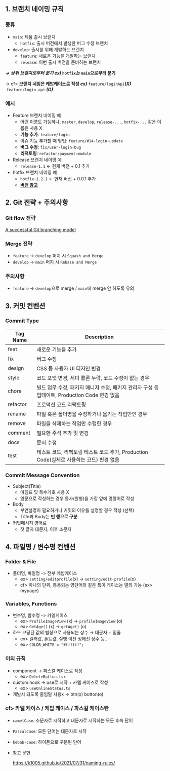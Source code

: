 ## 1. 브랜치 네이밍 규칙

### 종류

- `main`: 제품 출시 브랜치
    - `hotfix`: 출시 버전에서 발생한 버그 수정 브랜치
- `develop`: 출시를 위해 개발하는 브랜치
    - `feature`: 새로운 기능을 개발하는 브랜치
    - `release`: 이번 출시 버전을 준비하는 브랜치

***→ 상위 브랜치로부터 분기 ex)* `hotfix`*는* `main`으로부터 분기**

→ cf> **브랜치 네임은 케밥케이스로 작성 *ex)*** `feature/loginApi`***(X)***  `feature/login-api` ***(O)***

### 예시

- Feature 브랜치 네이밍 예
    - 어떤 이름도 가능하나, `master`, `develop`, `release-...`, `hotfix-...` 같은 이름은 사용 X
    - **기능 추가**: `feature/login`
    - 이슈 기능 추가할 때 방법: `feature/#14-login-update`
    - **버그 수정**: `fix/user-login-bug`
    - **리팩토링**: `refactor/payment-module`
- Release 브랜치 네이밍 예
    - `release-1.1` ← 현재 버전 + 0.1 추가
- hotfix 브랜치 네이밍 예
    - `hotfix-1.2.1` ← 현재 버전 + 0.0.1 추가
    - [**버전 참고**](https://devdesigner.tistory.com/21)

## 2. Git 전략 + 주의사항

### Git flow 전략

[A successful Git branching model](https://nvie.com/posts/a-successful-git-branching-model/)

### Merge 전략

- `feature` → `develop` 머지 시 `Squash and Merge`
- `develop` → `main` 머지 시 `Rebase and Merge`

### 주의사항

- `feature` → `develop`으로 merge / `main`에 merge 안 하도록 유의

## 3. 커밋 컨벤션

### Commit Type

| Tag Name | Description |
| --- | --- |
| feat | 새로운 기능을 추가 |
| fix | 버그 수정 |
| design | CSS 등 사용자 UI 디자인 변경 |
| style | 코드 포맷 변경, 세미 콜론 누락, 코드 수정이 없는 경우 |
| chore | 빌드 업무 수정, 패키지 매니저 수정, 패키지 관리자 구성 등 업데이트, Production Code 변경 없음 |
| refactor | 프로덕션 코드 리팩토링 |
| rename | 파일 혹은 폴더명을 수정하거나 옮기는 작업만인 경우 |
| remove | 파일을 삭제하는 작업만 수행한 경우 |
| comment | 필요한 주석 추가 및 변경 |
| docs | 문서 수정 |
| test | 테스트 코드, 리펙토링 테스트 코드 추가, Production Code(실제로 사용하는 코드) 변경 없음 |

### Commit Message Convention

- Subject(Title)
    - 마침표 및 특수기호 사용 X
    - 영문으로 작성하는 경우 동사(원형)을 가장 앞에 명령어로 작성
- Body
    - 부연설명이 필요하거나 커밋의 이유를 설명할 경우 작성 (선택)
    - Title과 Body는 **빈 행으로 구분**
- 커밋메시지 영어로
     - 첫 글자 대문자, 이후 소문자

## 4. 파일명 / 변수명 컨벤션

### Folder & File

- 폴더명, 파일명 -> 전부 케밥케이스
    - ex> `setting/editprofile`(x) -> `setting/edit-profile`(o)
    - cf> 하나의 단위, 통용되는 영단어와 같은 특이 케이스는 열외 가능 (ex> mypage)

### Variables, Functions

- 변수명, 함수명 -> 카멜케이스
    - ex> `ProfileImageView` (x) → `profileImageView` (o)
    - ex> `GetAge()` (x) →  `getAge()` (o)
- 하드 코딩된 값의 별칭으로 사용되는 상수 → 대문자 + 밑줄
    - ex> 컬러값, 폰트값, 실행 이전 정해진 상수 등..
    - ex> `COLOR_WHITE = "#ffffff";`

### 이외 규칙

- component → 파스칼 케이스로 작성
    - ex> `DeleteButton.tsx`
- custom hook → use로 시작 + 카멜 케이스로 작성
    - ex> `useOnlineStatus.ts`
- 개발시 되도록 줄임말 사용x → btn(x) button(o)

### cf> 카멜 케이스 / 케밥 케이스 / 파스칼 케이스란

- `camelCase`: 소문자로 시작하고 대문자로 시작하는 모든 후속 단어
- `PascalCase`: 모든 단어는 대문자로 시작
- `kebab-case`: 하이픈으로 구분된 단어
- 참고 문헌
    
    https://k1005.github.io/2021/07/31/naming-rules/
    
